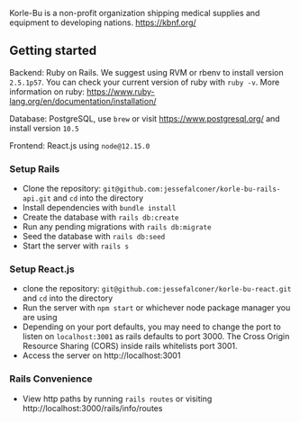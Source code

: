 Korle-Bu is a non-profit organization shipping medical supplies and equipment to developing nations. https://kbnf.org/

## Getting started
  Backend: Ruby on Rails. We suggest using RVM or rbenv to install version `2.5.1p57`. You can check your current version of ruby with `ruby -v`. More information on ruby: https://www.ruby-lang.org/en/documentation/installation/
  
  Database: PostgreSQL, use  `brew` or visit https://www.postgresql.org/ and install version `10.5`
  
  Frontend: React.js using `node@12.15.0`

### Setup Rails
* Clone the repository: `git@github.com:jessefalconer/korle-bu-rails-api.git` and `cd` into the directory
* Install dependencies with `bundle install`
* Create the database with `rails db:create`
* Run any pending migrations with `rails db:migrate`
* Seed the database with `rails db:seed`
* Start the server with `rails s`

### Setup React.js
* clone the repository: `git@github.com:jessefalconer/korle-bu-react.git` and `cd` into the directory
* Run the server with `npm start` or whichever node package manager you are using
* Depending on your port defaults, you may need to change the port to listen on `localhost:3001` as rails defaults to port 3000. The Cross Origin Resource Sharing (CORS) inside rails whitelists port 3001.
* Access the server on http://localhost:3001

### Rails Convenience
* View http paths by running `rails routes` or visiting http://localhost:3000/rails/info/routes

